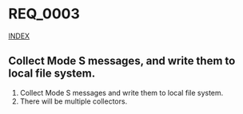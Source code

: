 REQ_0003
========
[INDEX](https://github.com/guycole/mellow-hyena/blob/main/requirement/INDEX.md)

## Collect Mode S messages, and write them to local file system. 

1. Collect Mode S messages and write them to local file system.  
1. There will be multiple collectors.

